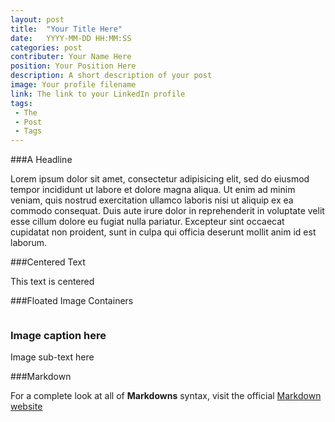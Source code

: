 ```yaml
---
layout: post
title:  "Your Title Here"
date:   YYYY-MM-DD HH:MM:SS
categories: post
contributer: Your Name Here
position: Your Position Here
description: A short description of your post
image: Your profile filename
link: The link to your LinkedIn profile
tags: 
 - The 
 - Post 
 - Tags
---
```


###A Headline

Lorem ipsum dolor sit amet, consectetur adipisicing elit, sed do eiusmod tempor incididunt ut labore et dolore magna aliqua. Ut enim ad minim veniam, quis nostrud exercitation ullamco laboris nisi ut aliquip ex ea commodo consequat. Duis aute irure dolor in reprehenderit in voluptate velit esse cillum dolore eu fugiat nulla pariatur. Excepteur sint occaecat cupidatat non proident, sunt in culpa qui officia deserunt mollit anim id est laborum.

###Centered Text

<p class="centered">This text is centered</p>

###Floated Image Containers

<div class="row">
	<div class="col-12">
		<div>
			<img class="post-image" src="path/to/image" alt=""/>
		</div>
		<div>
			<h3>Image caption here</h3>
			<p>Image sub-text here</p>
		</div>
	</div>
	<!-- Copy and paste to add images as desired changing col-# to 12 - # of images you want on each line -->
</div>

###Markdown

For a complete look at all of **Markdowns** syntax, visit the official [Markdown website](http://daringfireball.net/projects/markdown/syntax)